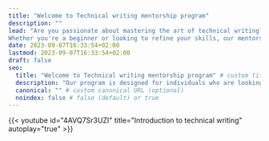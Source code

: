 ```yaml
---
title: "Welcome to Technical writing mentorship program"
description: ""
lead: "Are you passionate about mastering the art of technical writing? 
Whether you're a beginner or looking to refine your skills, our mentorship program offers invaluable guidance and support."
date: 2023-09-07T16:33:54+02:00
lastmod: 2023-09-07T16:33:54+02:00
draft: false
seo:
  title: "Welcome to Technical writing mentorship program" # custom title (optional)
  description: "Our program is designed for individuals who are looking to improve their technical writing skills and advance their careers in fields such as software development, community management, and developer advocacy." # custom description (recommended)
  canonical: "" # custom canonical URL (optional)
  noindex: false # false (default) or true
---
```


{{< youtube id="4AVQ7Sr3UZI" title="Introduction to technical writing" autoplay="true" >}}
